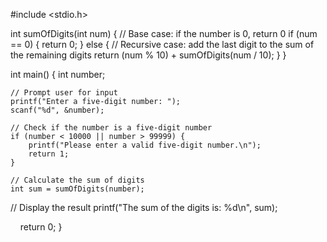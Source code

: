 #include <stdio.h>

int sumOfDigits(int num) {
    // Base case: if the number is 0, return 0
    if (num == 0) {
        return 0;
    } else {
        // Recursive case: add the last digit to the sum of the remaining digits
        return (num % 10) + sumOfDigits(num / 10);
    }
}

int main() {
    int number;

    // Prompt user for input
    printf("Enter a five-digit number: ");
    scanf("%d", &number);

    // Check if the number is a five-digit number
    if (number < 10000 || number > 99999) {
        printf("Please enter a valid five-digit number.\n");
        return 1;
    }

    // Calculate the sum of digits
    int sum = sumOfDigits(number);
// Display the result
    printf("The sum of the digits is: %d\n", sum);

    return 0;
}

